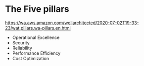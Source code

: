 # The Five pillars
https://wa.aws.amazon.com/wellarchitected/2020-07-02T19-33-23/wat.pillars.wa-pillars.en.html

- Operational Excellence
- Security
- Reliability
- Performance Efficiency
- Cost Optimization 